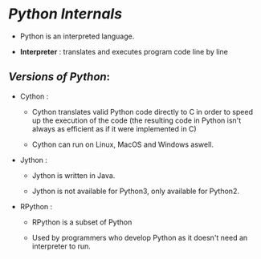 _Python Internals_
==
- Python is an interpreted language.

- **Interpreter** : translates and executes program code line by line 

## _Versions of Python_:

- Cython :

    + Cython translates valid Python code directly to C in order to speed up the execution of the code (the resulting code in Python isn't always as efficient as if it were implemented in C)

    + Cython can run on Linux, MacOS and Windows aswell.

- Jython :
    + Jython is written in Java. 

    + Jython is not available for Python3, only available for Python2.

- RPython :
    + RPython is a subset of Python

    + Used by programmers who develop Python as it doesn't need an interpreter to run.